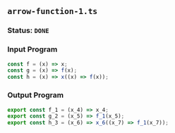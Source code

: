 ## `arrow-function-1.ts`

### Status: `DONE`

### Input Program

```typescript
const f = (x) => x;
const g = (x) => f(x);
const h = (x) => x((x) => f(x));
```

### Output Program

```typescript
export const f_1 = (x_4) => x_4;
export const g_2 = (x_5) => f_1(x_5);
export const h_3 = (x_6) => x_6((x_7) => f_1(x_7));
```

